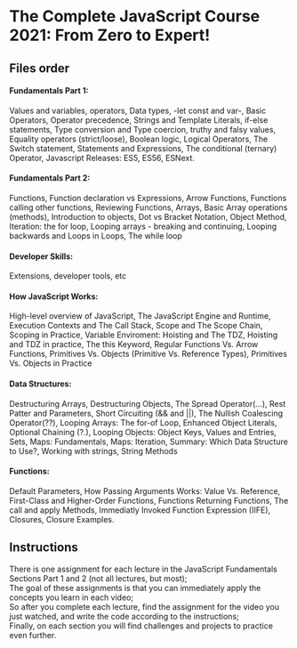 # The Complete JavaScript Course 2021: From Zero to Expert!

## Files order
#### Fundamentals Part 1:
<p align="left"> Values and variables, operators, Data types, -let const and var-, Basic Operators, Operator precedence, Strings and Template Literals, if-else statements, Type conversion and Type coercion, truthy and falsy values, Equality operators (strict/loose), Boolean logic, Logical Operators, The Switch statement, Statements and Expressions, The conditional (ternary) Operator, Javascript Releases: ES5, ES56, ESNext. </p>

#### Fundamentals Part 2: 
<p align="left"> Functions, Function declaration vs Expressions, Arrow Functions, Functions calling other functions, Reviewing Functions, Arrays, Basic Array operations (methods), Introduction to objects, Dot vs Bracket Notation, Object Method, Iteration: the for loop, Looping arrays - breaking and continuing, Looping backwards and Loops in Loops, The while loop </p>

#### Developer Skills: 
<p align="left">Extensions, developer tools, etc</p>

#### How JavaScript Works: 
<p align="left">High-level overview of JavaScript, The JavaScript Engine and Runtime, Execution Contexts and The Call Stack, Scope and The Scope Chain, Scoping in Practice, Variable Enviroment: Hoisting and The TDZ, Hoisting and TDZ in practice, The this Keyword, Regular Functions Vs. Arrow Functions, Primitives Vs. Objects (Primitive Vs. Reference Types), Primitives Vs. Objects in Practice</p>

#### Data Structures: 
<p align="left">Destructuring Arrays, Destructuring Objects, The Spread Operator(...), Rest Patter and Parameters, Short Circuiting (&& and ||), The Nullish Coalescing Operator(??), Looping Arrays: The for-of Loop, Enhanced Object Literals, Optional Chaining (?.), Looping Objects: Object Keys, Values and Entries, Sets, Maps: Fundamentals, Maps: Iteration, Summary: Which Data Structure to Use?, Working with strings, String Methods</p>

#### Functions: 
<p align="left">Default Parameters, How Passing Arguments Works: Value Vs. Reference, First-Class and Higher-Order Functions, Functions Returning Functions, The call and apply Methods, Immediatly Invoked Function Expression (IIFE), Closures, Closure Examples.</p>


## Instructions

<p align="left">There is one assignment for each lecture in the JavaScript Fundamentals Sections Part 1 and 2 (not all lectures, but most); 
<br>
The goal of these assignments is that you can immediately apply the concepts you learn in each video;
<br>
So after you complete each lecture, find the assignment for the video you just watched, and write the code according to the instructions;
<br>
Finally, on each section you will find challenges and projects to practice even further.
</p>